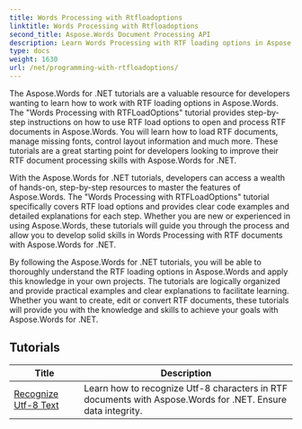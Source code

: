 ```yaml
---
title: Words Processing with Rtfloadoptions
linktitle: Words Processing with Rtfloadoptions
second_title: Aspose.Words Document Processing API
description: Learn Words Processing with RTF loading options in Aspose.Words for .NET. Learn how to load and manipulate RTF documents using step-by-step tutorials and sample C# code.
type: docs
weight: 1630
url: /net/programming-with-rtfloadoptions/
---
```

The Aspose.Words for .NET tutorials are a valuable resource for developers wanting to learn how to work with RTF loading options in Aspose.Words. The "Words Processing with RTFLoadOptions" tutorial provides step-by-step instructions on how to use RTF load options to open and process RTF documents in Aspose.Words. You will learn how to load RTF documents, manage missing fonts, control layout information and much more. These tutorials are a great starting point for developers looking to improve their RTF document processing skills with Aspose.Words for .NET.

With the Aspose.Words for .NET tutorials, developers can access a wealth of hands-on, step-by-step resources to master the features of Aspose.Words. The "Words Processing with RTFLoadOptions" tutorial specifically covers RTF load options and provides clear code examples and detailed explanations for each step. Whether you are new or experienced in using Aspose.Words, these tutorials will guide you through the process and allow you to develop solid skills in Words Processing with RTF documents with Aspose.Words for .NET.

By following the Aspose.Words for .NET tutorials, you will be able to thoroughly understand the RTF loading options in Aspose.Words and apply this knowledge in your own projects. The tutorials are logically organized and provide practical examples and clear explanations to facilitate learning. Whether you want to create, edit or convert RTF documents, these tutorials will provide you with the knowledge and skills to achieve your goals with Aspose.Words for .NET.

 ## Tutorials
| Title | Description |
| --- | --- |
| [Recognize Utf-8 Text](./recognize-utf8-text/) | Learn how to recognize Utf-8 characters in RTF documents with Aspose.Words for .NET. Ensure data integrity. |
